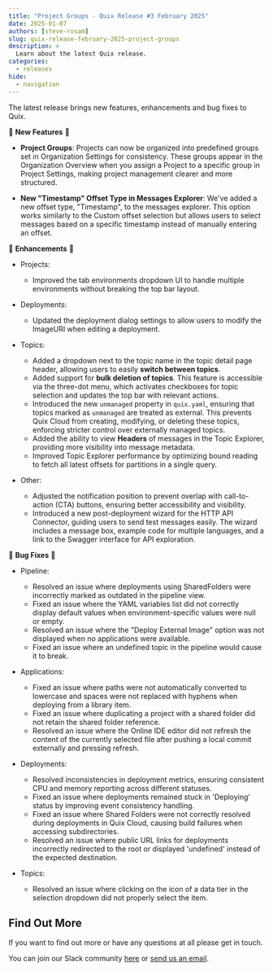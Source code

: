```yaml
---
title: "Project Groups - Quix Release #3 February 2025"
date: 2025-01-07
authors: [steve-rosam]
slug: quix-release-february-2025-project-groups
description: >
  Learn about the latest Quix release. 
categories:
  - releases
hide:
  - navigation  
---
```


The latest release brings new features, enhancements and bug fixes to Quix.

<!-- more -->

🌱 **New Features** 🌱

* **Project Groups**: Projects can now be organized into predefined groups set in Organization Settings for consistency. These groups appear in the Organization Overview when you assign a Project to a specific group in Project Settings, making project management clearer and more structured.

* **New "Timestamp" Offset Type in Messages Explorer**: We've added a new offset type, "Timestamp", to the messages explorer. This option works similarly to the Custom offset selection but allows users to select messages based on a specific timestamp instead of manually entering an offset.


💎 **Enhancements** 💎

- Projects:
    - Improved the tab environments dropdown UI to handle multiple environments without breaking the top bar layout.

- Deployments:
    - Updated the deployment dialog settings to allow users to modify the ImageURI when editing a deployment.

- Topics:
    - Added a dropdown next to the topic name in the topic detail page header, allowing users to easily **switch between topics**.
    - Added support for **bulk deletion of topics**. This feature is accessible via the three-dot menu, which activates checkboxes for topic selection and updates the top bar with relevant actions.
    - Introduced the new `unmanaged` property in `quix.yaml`, ensuring that topics marked as `unmanaged` are treated as external. This prevents Quix Cloud from creating, modifying, or deleting these topics, enforcing stricter control over externally managed topics.
    - Added the ability to view **Headers** of messages in the Topic Explorer, providing more visibility into message metadata.
    - Improved Topic Explorer performance by optimizing bound reading to fetch all latest offsets for partitions in a single query.

- Other:
    - Adjusted the notification position to prevent overlap with call-to-action (CTA) buttons, ensuring better accessibility and visibility.
    - Introduced a new post-deployment wizard for the HTTP API Connector, guiding users to send test messages easily. The wizard includes a message box, example code for multiple languages, and a link to the Swagger interface for API exploration.


🦠 **Bug Fixes** 🦠

- Pipeline:
    - Resolved an issue where deployments using SharedFolders were incorrectly marked as outdated in the pipeline view.
    - Fixed an issue where the YAML variables list did not correctly display default values when environment-specific values were null or empty.
    - Resolved an issue where the "Deploy External Image" option was not displayed when no applications were available.
    - Fixed an issue where an undefined topic in the pipeline would cause it to break.

- Applications:
    - Fixed an issue where paths were not automatically converted to lowercase and spaces were not replaced with hyphens when deploying from a library item.
    - Fixed an issue where duplicating a project with a shared folder did not retain the shared folder reference.
    - Resolved an issue where the Online IDE editor did not refresh the content of the currently selected file after pushing a local commit externally and pressing refresh.

- Deployments:
    - Resolved inconsistencies in deployment metrics, ensuring consistent CPU and memory reporting across different statuses.
    - Fixed an issue where deployments remained stuck in 'Deploying' status by improving event consistency handling.
    - Fixed an issue where Shared Folders were not correctly resolved during deployments in Quix Cloud, causing build failures when accessing subdirectories.
    - Resolved an issue where public URL links for deployments incorrectly redirected to the root or displayed 'undefined' instead of the expected destination.

- Topics:
    - Resolved an issue where clicking on the icon of a data tier in the selection dropdown did not properly select the item.

## Find Out More
If you want to find out more or have any questions at all please get in touch.

<div class="" markdown>
<span>You can join our Slack community <a href="https://quix.io/slack-invite?_ga=join-from-docs-release-blog">here</a> or <a href="mailto:support@quix.io">send us an email</a>.</span>
</div>
